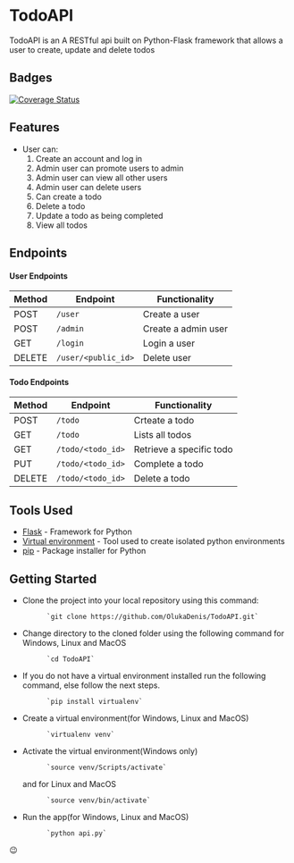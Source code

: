 # TodoAPI
TodoAPI is an A RESTful api built on Python-Flask framework that allows a user to create, update and delete todos

## Badges
[![Coverage Status](https://coveralls.io/repos/github/OlukaDenis/TodoAPI/badge.svg?branch=develop)](https://coveralls.io/github/OlukaDenis/TodoAPI?branch=develop)


## Features

* User can: 
    1. Create an account and log in
    2. Admin user can promote users to admin
    3. Admin user can view all other users
    4. Admin user can delete users
    5. Can create a todo
    6. Delete a todo
    7. Update a todo as being completed
    8. View all todos

## Endpoints

#### User Endpoints

Method | Endpoint | Functionality
--- | --- | ---
POST | `/user` | Create a user
POST | `/admin` | Create a admin user
GET | `/login` | Login a user 
DELETE | `/user/<public_id>` | Delete user

#### Todo Endpoints

Method | Endpoint | Functionality
--- | --- | ---
POST | `/todo` | Crteate a todo
GET | `/todo` | Lists all todos
GET | `/todo/<todo_id>` | Retrieve a specific todo
PUT | `/todo/<todo_id>` | Complete a todo
DELETE | `/todo/<todo_id>` | Delete a todo

## Tools Used

* [Flask](http://flask.pocoo.org/) - Framework for Python
* [Virtual environment](https://virtualenv.pypa.io/en/stable/) - Tool used to create isolated python environments
* [pip](https://pip.pypa.io/en/stable/) - Package installer for Python

## Getting Started


* Clone the project into your local repository using this command:

            `git clone https://github.com/OlukaDenis/TodoAPI.git`

* Change directory to the cloned folder using the following command for Windows, Linux and MacOS

            `cd TodoAPI`

* If you do not have a virtual environment installed run the following command, else follow the next steps.

            `pip install virtualenv`
            
* Create a virtual environment(for Windows, Linux and MacOS)

            `virtualenv venv`

* Activate the virtual environment(Windows only)

            `source venv/Scripts/activate`

     and for Linux and MacOS

            `source venv/bin/activate`

* Run the app(for Windows, Linux and MacOS)

            `python api.py`

:wink:
